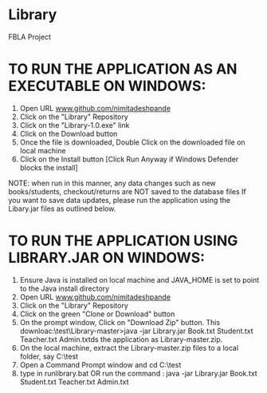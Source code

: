 # Library
FBLA Project

TO RUN THE APPLICATION AS AN EXECUTABLE ON WINDOWS: 
========================================================================================================
1. Open URL www.github.com/nimitadeshpande
2. Click on the "Library" Repository
3. Click on the "Library-1.0.exe" link
4. Click on the Download button
5. Once the file is downloaded, Double Click on the downloaded file on local machine
6. Click on the Install button  [Click Run Anyway if Windows Defender blocks the install]

NOTE: when run in this manner, any data changes such as new books/students, checkout/returns are NOT saved to the database files
If you want to save data updates, please run the application using the Libary.jar files as outlined below.

TO RUN THE APPLICATION USING LIBRARY.JAR ON WINDOWS: 
========================================================================================================
1. Ensure Java is installed on local machine and JAVA_HOME is set to point to the Java install directory 
2. Open URL www.github.com/nimitadeshpande
3. Click on the "Library" Repository
4. Click on the green "Clone or Download" button
5. On the prompt window, Click on "Download Zip" button. This downloac:\test\Library-master>java -jar Library.jar Book.txt Student.txt Teacher.txt Admin.txtds the application as Library-master.zip.
6. On the local machine, extract the Library-master.zip files to a local folder, say C:\test 
7. Open a Command Prompt window and cd C:\test 
8. type in runlibrary.bat OR run the command : java -jar Library.jar Book.txt Student.txt Teacher.txt Admin.txt
